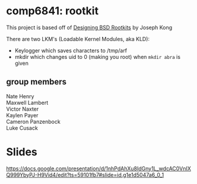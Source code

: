 # comp6841: rootkit

This project is based off of [Designing BSD Rootkits]( 
http://www.nostarch.com/rootkits.html) by Joseph Kong

There are two LKM's (Loadable Kernel Modules, aka KLD):

* Keylogger which saves characters to /tmp/arf
* mkdir which changes uid to 0 (making you root) when `mkdir abra` is given

## group members

Nate Henry  
Maxwell Lambert  
Victor Naxter  
Kaylen Payer  
Cameron Panzenbock  
Luke Cusack  

# Slides
https://docs.google.com/presentation/d/1nhPdAhXu8IdGny1L_wdcAC0VnIXQ999YbyPJ-H9Vid4/edit?ts=59101fb7#slide=id.g1e1d5047a6_0_1
